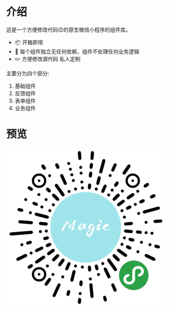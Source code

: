 # 介绍

这是一个方便修改代码😊的原生微信小程序的组件库。

+ 📦 开箱即用
+ 🌈 每个组件独立无任何依赖，组件不处理任何业务逻辑
+ ✏️ 方便修改源代码 私人定制

主要分为四个部分:

1. 基础组件
2. 反馈组件
3. 表单组件
4. 业务组件

# 预览

![小程序码](qr_code.jpg)





